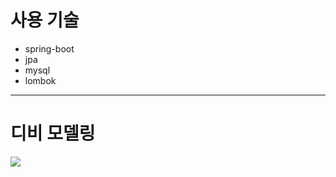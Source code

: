 <h1>사용 기술</h1>
<ul>
  <li>spring-boot</li>
  <li>jpa</li>
  <li>mysql</li>
  <li>lombok</li>
</ul>
<hr>
<h1>디비 모델링</h1>
<img src="https://github.com/choitaehoon/graduation/blob/master/src/main/webapp/res/images/graduationImage.png">
